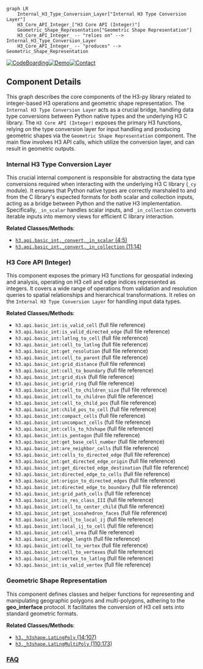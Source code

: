 ```mermaid
graph LR
    Internal_H3_Type_Conversion_Layer["Internal H3 Type Conversion Layer"]
    H3_Core_API_Integer_["H3 Core API (Integer)"]
    Geometric_Shape_Representation["Geometric Shape Representation"]
    H3_Core_API_Integer_ -- "relies on" --> Internal_H3_Type_Conversion_Layer
    H3_Core_API_Integer_ -- "produces" --> Geometric_Shape_Representation
```
[![CodeBoarding](https://img.shields.io/badge/Generated%20by-CodeBoarding-9cf?style=flat-square)](https://github.com/CodeBoarding/CodeBoarding)[![Demo](https://img.shields.io/badge/Try%20our-Demo-blue?style=flat-square)](https://www.codeboarding.org/demo)[![Contact](https://img.shields.io/badge/Contact%20us%20-%20contact@codeboarding.org-lightgrey?style=flat-square)](mailto:contact@codeboarding.org)

## Component Details

This graph describes the core components of the H3-py library related to integer-based H3 operations and geometric shape representation. The `Internal H3 Type Conversion Layer` acts as a crucial bridge, handling data type conversions between Python native types and the underlying H3 C library. The `H3 Core API (Integer)` exposes the primary H3 functions, relying on the type conversion layer for input handling and producing geometric shapes via the `Geometric Shape Representation` component. The main flow involves H3 API calls, which utilize the conversion layer, and can result in geometric outputs.

### Internal H3 Type Conversion Layer
This crucial internal component is responsible for abstracting the data type conversions required when interacting with the underlying H3 C library (`_cy` module). It ensures that Python native types are correctly marshaled to and from the C library's expected formats for both scalar and collection inputs, acting as a bridge between Python and the native H3 implementation. Specifically, `_in_scalar` handles scalar inputs, and `_in_collection` converts iterable inputs into memory views for efficient C library interaction.


**Related Classes/Methods**:

- <a href="https://github.com/uber/h3-py/blob/master/src/h3/api/basic_int/_convert.py#L4-L5" target="_blank" rel="noopener noreferrer">`h3.api.basic_int._convert._in_scalar` (4:5)</a>
- <a href="https://github.com/uber/h3-py/blob/master/src/h3/api/basic_int/_convert.py#L11-L14" target="_blank" rel="noopener noreferrer">`h3.api.basic_int._convert._in_collection` (11:14)</a>


### H3 Core API (Integer)
This component exposes the primary H3 functions for geospatial indexing and analysis, operating on H3 cell and edge indices represented as integers. It covers a wide range of operations from validation and resolution queries to spatial relationships and hierarchical transformations. It relies on the `Internal H3 Type Conversion Layer` for handling input data types.


**Related Classes/Methods**:

- `h3.api.basic_int:is_valid_cell` (full file reference)
- `h3.api.basic_int:is_valid_directed_edge` (full file reference)
- `h3.api.basic_int:latlng_to_cell` (full file reference)
- `h3.api.basic_int:cell_to_latlng` (full file reference)
- `h3.api.basic_int:get_resolution` (full file reference)
- `h3.api.basic_int:cell_to_parent` (full file reference)
- `h3.api.basic_int:grid_distance` (full file reference)
- `h3.api.basic_int:cell_to_boundary` (full file reference)
- `h3.api.basic_int:grid_disk` (full file reference)
- `h3.api.basic_int:grid_ring` (full file reference)
- `h3.api.basic_int:cell_to_children_size` (full file reference)
- `h3.api.basic_int:cell_to_children` (full file reference)
- `h3.api.basic_int:cell_to_child_pos` (full file reference)
- `h3.api.basic_int:child_pos_to_cell` (full file reference)
- `h3.api.basic_int:compact_cells` (full file reference)
- `h3.api.basic_int:uncompact_cells` (full file reference)
- `h3.api.basic_int:cells_to_h3shape` (full file reference)
- `h3.api.basic_int:is_pentagon` (full file reference)
- `h3.api.basic_int:get_base_cell_number` (full file reference)
- `h3.api.basic_int:are_neighbor_cells` (full file reference)
- `h3.api.basic_int:cells_to_directed_edge` (full file reference)
- `h3.api.basic_int:get_directed_edge_origin` (full file reference)
- `h3.api.basic_int:get_directed_edge_destination` (full file reference)
- `h3.api.basic_int:directed_edge_to_cells` (full file reference)
- `h3.api.basic_int:origin_to_directed_edges` (full file reference)
- `h3.api.basic_int:directed_edge_to_boundary` (full file reference)
- `h3.api.basic_int:grid_path_cells` (full file reference)
- `h3.api.basic_int:is_res_class_III` (full file reference)
- `h3.api.basic_int:cell_to_center_child` (full file reference)
- `h3.api.basic_int:get_icosahedron_faces` (full file reference)
- `h3.api.basic_int:cell_to_local_ij` (full file reference)
- `h3.api.basic_int:local_ij_to_cell` (full file reference)
- `h3.api.basic_int:cell_area` (full file reference)
- `h3.api.basic_int:edge_length` (full file reference)
- `h3.api.basic_int:cell_to_vertex` (full file reference)
- `h3.api.basic_int:cell_to_vertexes` (full file reference)
- `h3.api.basic_int:vertex_to_latlng` (full file reference)
- `h3.api.basic_int:is_valid_vertex` (full file reference)


### Geometric Shape Representation
This component defines classes and helper functions for representing and manipulating geographic polygons and multi-polygons, adhering to the __geo_interface__ protocol. It facilitates the conversion of H3 cell sets into standard geometric formats.


**Related Classes/Methods**:

- <a href="https://github.com/uber/h3-py/blob/master/src/h3/_h3shape.py#L14-L107" target="_blank" rel="noopener noreferrer">`h3._h3shape.LatLngPoly` (14:107)</a>
- <a href="https://github.com/uber/h3-py/blob/master/src/h3/_h3shape.py#L110-L173" target="_blank" rel="noopener noreferrer">`h3._h3shape.LatLngMultiPoly` (110:173)</a>




### [FAQ](https://github.com/CodeBoarding/GeneratedOnBoardings/tree/main?tab=readme-ov-file#faq)